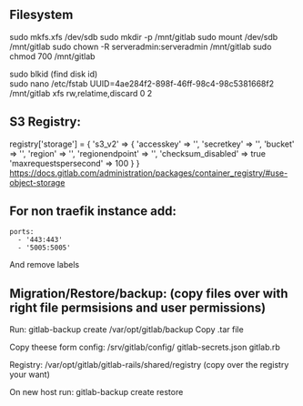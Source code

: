 ## Filesystem

sudo mkfs.xfs /dev/sdb
sudo mkdir -p /mnt/gitlab
sudo mount /dev/sdb /mnt/gitlab
sudo chown -R serveradmin:serveradmin /mnt/gitlab
sudo chmod 700 /mnt/gitlab

sudo blkid (find disk id)	
sudo nano /etc/fstab
UUID=4ae284f2-898f-46ff-98c4-98c5381668f2    /mnt/gitlab   xfs    rw,relatime,discard   0    2


## S3 Registry:

registry['storage'] = {
 's3_v2' => {
   'accesskey' => '<s3-access-key>',
   'secretkey' => '<s3-secret-key-for-access-key>',
   'bucket' => '<your-s3-bucket>',
   'region' => '<your-s3-region>',
   'regionendpoint' => '<your-s3-regionendpoint>',
   'checksum_disabled' => true
   'maxrequestspersecond' => 100
 }
}
https://docs.gitlab.com/administration/packages/container_registry/#use-object-storage



## For non traefik instance add:

    ports:
      - '443:443'
      - '5005:5005'

And remove labels



## Migration/Restore/backup: (copy files over with right file permsisions and user permissions)

Run: gitlab-backup create
/var/opt/gitlab/backup
Copy .tar file

Copy theese form config:
/srv/gitlab/config/
gitlab-secrets.json  gitlab.rb

Registry:
/var/opt/gitlab/gitlab-rails/shared/registry (copy over the registry your want)

On new host run: gitlab-backup create restore
